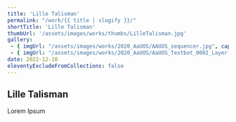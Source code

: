 ```yaml
---
title: 'Lille Talisman'
permalink: "/work/{{ title | slugify }}/"
shortTitle: 'Lille Talisman'
thumbUrl: '/assets/images/works/thumbs/LilleTalisman.jpg'
gallery:
 - { imgUrl: "/assets/images/works/2020_AaUOS/AAUOS_sequencer.jpg", caption: "" }
 - { imgUrl: "/assets/images/works/2020_AaUOS/AaUOS_Textbot_0002_Layer-20.jpg", caption: "" }
date: 2022-12-10
eleventyExcludeFromCollections: false
---
```



<div class="Grid Grid--gutters Grid--full large-Grid--fit">
  <div class="Grid-cell">
    <div class='headerGroup'>
      <h2>Lille Talisman</h2>
      <p>Lorem Ipsum</p>
    </div>
  </div>
</div>